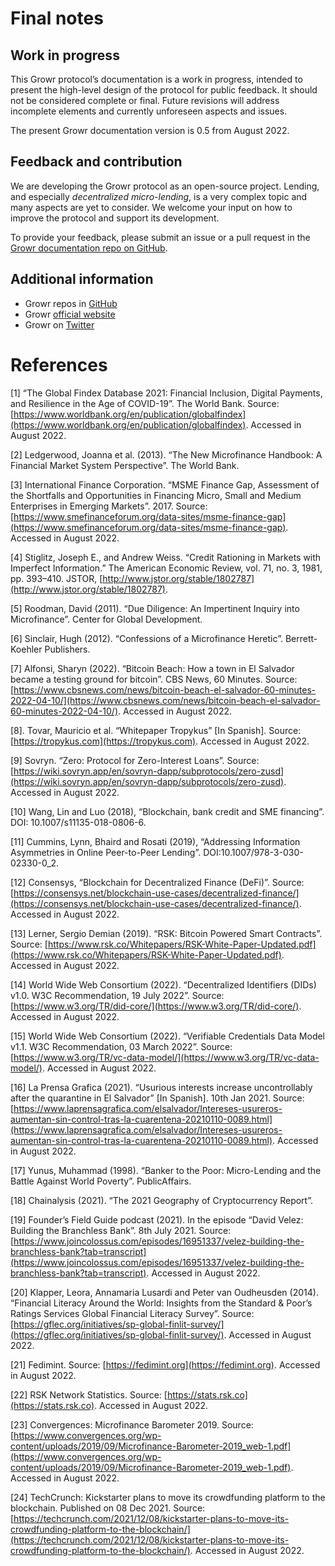 # Final notes

## Work in progress

This Growr protocol’s documentation is a work in progress, intended to present the high-level design of the protocol for public feedback. It should not be considered complete or final. Future revisions will address incomplete elements and currently unforeseen aspects and issues.

The present Growr documentation version is 0.5 from August 2022.

## Feedback and contribution

We are developing the Growr protocol as an open-source project. Lending, and especially _decentralized micro-lending_, is a very complex topic and many aspects are yet to consider. We welcome your input on how to improve the protocol and support its development.

To provide your feedback, please submit an issue or a pull request in the [Growr documentation repo on GitHub](https://github.com/growr-xyz/growr-documentation/).

## Additional information

* Growr repos in [GitHub](https://github.com/growr-xyz)
* Growr [official website](https://www.growr.xyz/)
* Growr on [Twitter](https://www.twitter.com/growrxyz)

# References

<a name="ref1">[1]</a> “The Global Findex Database 2021: Financial Inclusion, Digital Payments, and Resilience in the Age of COVID-19”. The World Bank. Source: [https://www.worldbank.org/en/publication/globalfindex](https://www.worldbank.org/en/publication/globalfindex). Accessed in August 2022.

[2] Ledgerwood, Joanna et al. (2013). “The New Microfinance Handbook: A Financial Market System Perspective”. The World Bank.

[3] International Finance Corporation. “MSME Finance Gap, Assessment of the Shortfalls and Opportunities in Financing Micro, Small and Medium Enterprises in Emerging Markets”. 2017. Source: [https://www.smefinanceforum.org/data-sites/msme-finance-gap](https://www.smefinanceforum.org/data-sites/msme-finance-gap). Accessed in August 2022. 

[4] Stiglitz, Joseph E., and Andrew Weiss. “Credit Rationing in Markets with Imperfect Information.” The American Economic Review, vol. 71, no. 3, 1981, pp. 393–410. JSTOR, [http://www.jstor.org/stable/1802787](http://www.jstor.org/stable/1802787).

[5] Roodman, David (2011). “Due Diligence: An Impertinent Inquiry into Microfinance”. Center for Global Development.

[6] Sinclair, Hugh (2012). “Confessions of a Microfinance Heretic”. Berrett-Koehler Publishers.

[7] Alfonsi, Sharyn (2022). “Bitcoin Beach: How a town in El Salvador became a testing ground for bitcoin”. CBS News, 60 Minutes. Source: [https://www.cbsnews.com/news/bitcoin-beach-el-salvador-60-minutes-2022-04-10/](https://www.cbsnews.com/news/bitcoin-beach-el-salvador-60-minutes-2022-04-10/). Accessed in August 2022. 

[8]. Tovar, Mauricio et al. “Whitepaper Tropykus” [In Spanish]. Source: [https://tropykus.com](https://tropykus.com). Accessed in August 2022. 

[9] Sovryn. “Zero: Protocol for Zero-Interest Loans”. Source: [https://wiki.sovryn.app/en/sovryn-dapp/subprotocols/zero-zusd](https://wiki.sovryn.app/en/sovryn-dapp/subprotocols/zero-zusd). Accessed in August 2022. 

[10] Wang, Lin and Luo (2018), “Blockchain, bank credit and SME financing”. DOI: 10.1007/s11135-018-0806-6.

[11] Cummins, Lynn, Bhaird and Rosati (2019), “Addressing Information Asymmetries in Online Peer-to-Peer Lending”. DOI:10.1007/978-3-030-02330-0_2.

[12] Consensys, “Blockchain for Decentralized Finance (DeFi)”. Source: [https://consensys.net/blockchain-use-cases/decentralized-finance/](https://consensys.net/blockchain-use-cases/decentralized-finance/). Accessed in August 2022.

[13] Lerner, Sergio Demian (2019). “RSK: Bitcoin Powered Smart Contracts”. Source: [https://www.rsk.co/Whitepapers/RSK-White-Paper-Updated.pdf](https://www.rsk.co/Whitepapers/RSK-White-Paper-Updated.pdf). Accessed in August 2022.

[14] World Wide Web Consortium (2022). “Decentralized Identifiers (DIDs) v1.0. W3C Recommendation, 19 July 2022”. Source: [https://www.w3.org/TR/did-core/](https://www.w3.org/TR/did-core/). Accessed in August 2022.

[15] World Wide Web Consortium (2022). “Verifiable Credentials Data Model v1.1. W3C Recommendation, 03 March 2022”. Source: [https://www.w3.org/TR/vc-data-model/](https://www.w3.org/TR/vc-data-model/). Accessed in August 2022.

[16] La Prensa Grafica (2021). “Usurious interests increase uncontrollably after the quarantine in El Salvador” [In Spanish]. 10th Jan 2021. Source: [https://www.laprensagrafica.com/elsalvador/Intereses-usureros-aumentan-sin-control-tras-la-cuarentena-20210110-0089.html](https://www.laprensagrafica.com/elsalvador/Intereses-usureros-aumentan-sin-control-tras-la-cuarentena-20210110-0089.html). Accessed in August 2022.

[17] Yunus, Muhammad (1998). “Banker to the Poor: Micro-Lending and the Battle Against World Poverty”. PublicAffairs.

[18] Chainalysis (2021). “The 2021 Geography of Cryptocurrency Report”. 

[19] Founder’s Field Guide podcast (2021). In the episode “David Velez: Building the Branchless Bank”. 8th July 2021. Source: [https://www.joincolossus.com/episodes/16951337/velez-building-the-branchless-bank?tab=transcript](https://www.joincolossus.com/episodes/16951337/velez-building-the-branchless-bank?tab=transcript). Accessed in August 2022.

[20] Klapper, Leora, Annamaria Lusardi and Peter van Oudheusden (2014). “Financial Literacy Around the World: Insights from the Standard & Poor’s Ratings Services Global Financial Literacy Survey”. Source: [https://gflec.org/initiatives/sp-global-finlit-survey/](https://gflec.org/initiatives/sp-global-finlit-survey/). Accessed in August 2022.

[21] Fedimint. Source: [https://fedimint.org](https://fedimint.org). Accessed in August 2022. 

[22] RSK Network Statistics. Source: [https://stats.rsk.co](https://stats.rsk.co). Accessed in August 2022.

[23] Convergences: Microfinance Barometer 2019. Source: [https://www.convergences.org/wp-content/uploads/2019/09/Microfinance-Barometer-2019_web-1.pdf](https://www.convergences.org/wp-content/uploads/2019/09/Microfinance-Barometer-2019_web-1.pdf). Accessed in August 2022. 

[24] TechCrunch: Kickstarter plans to move its crowdfunding platform to the blockchain. Published on 08 Dec 2021. Source: [https://techcrunch.com/2021/12/08/kickstarter-plans-to-move-its-crowdfunding-platform-to-the-blockchain/](https://techcrunch.com/2021/12/08/kickstarter-plans-to-move-its-crowdfunding-platform-to-the-blockchain/). Accessed in August 2022.
